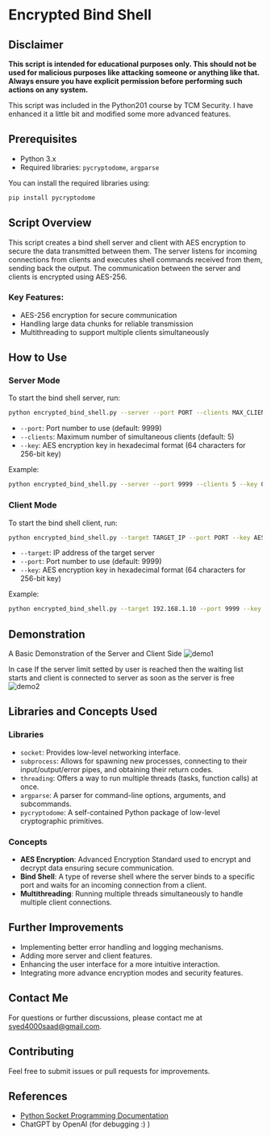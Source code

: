 # Encrypted Bind Shell

## Disclaimer

**This script is intended for educational purposes only. This should not be used for malicious purposes like attacking someone or anything like that. Always ensure you have explicit permission before performing such actions on any system.**

This script was included in the Python201 course by TCM Security. I have enhanced it a little bit and modified some more advanced features.

## Prerequisites

- Python 3.x
- Required libraries: `pycryptodome`, `argparse`

You can install the required libraries using:
```sh
pip install pycryptodome
```

## Script Overview

This script creates a bind shell server and client with AES encryption to secure the data transmitted between them. The server listens for incoming connections from clients and executes shell commands received from them, sending back the output. The communication between the server and clients is encrypted using AES-256.

### Key Features:
- AES-256 encryption for secure communication
- Handling large data chunks for reliable transmission
- Multithreading to support multiple clients simultaneously

## How to Use

### Server Mode

To start the bind shell server, run:
```sh
python encrypted_bind_shell.py --server --port PORT --clients MAX_CLIENTS --key AES_KEY
```

- `--port`: Port number to use (default: 9999)
- `--clients`: Maximum number of simultaneous clients (default: 5)
- `--key`: AES encryption key in hexadecimal format (64 characters for 256-bit key)

Example:
```sh
python encrypted_bind_shell.py --server --port 9999 --clients 5 --key 0123456789abcdef0123456789abcdef0123456789abcdef0123456789abcdef
```

### Client Mode

To start the bind shell client, run:
```sh
python encrypted_bind_shell.py --target TARGET_IP --port PORT --key AES_KEY
```

- `--target`: IP address of the target server
- `--port`: Port number to use (default: 9999)
- `--key`: AES encryption key in hexadecimal format (64 characters for 256-bit key)

Example:
```sh
python encrypted_bind_shell.py --target 192.168.1.10 --port 9999 --key 0123456789abcdef0123456789abcdef0123456789abcdef0123456789abcdef
```

## Demonstration
A Basic Demonstration of the Server and Client Side
![demo1](https://github.com/user-attachments/assets/913a4c00-c7c0-4cac-aaa0-31d62826b85b)

In case If the server limit setted by user is reached then the waiting list starts and client is connected to server as soon as the server is free
![demo2](https://github.com/user-attachments/assets/dd2e2bbe-5951-4be7-b96c-ddac5d161643)



## Libraries and Concepts Used

### Libraries
- `socket`: Provides low-level networking interface.
- `subprocess`: Allows for spawning new processes, connecting to their input/output/error pipes, and obtaining their return codes.
- `threading`: Offers a way to run multiple threads (tasks, function calls) at once.
- `argparse`: A parser for command-line options, arguments, and subcommands.
- `pycryptodome`: A self-contained Python package of low-level cryptographic primitives.

### Concepts
- **AES Encryption**: Advanced Encryption Standard used to encrypt and decrypt data ensuring secure communication.
- **Bind Shell**: A type of reverse shell where the server binds to a specific port and waits for an incoming connection from a client.
- **Multithreading**: Running multiple threads simultaneously to handle multiple client connections.

## Further Improvements

- Implementing better error handling and logging mechanisms.
- Adding more server and client features.
- Enhancing the user interface for a more intuitive interaction.
- Integrating more advance encryption modes and security features.

## Contact Me

For questions or further discussions, please contact me at [syed4000saad@gmail.com](mailto:syed4000saad@gmail.com).

## Contributing

Feel free to submit issues or pull requests for improvements.

## References
- [Python Socket Programming Documentation](https://docs.python.org/3/library/socket.html)
- ChatGPT by OpenAI (for debugging :) )
